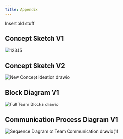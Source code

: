 ```yaml
---
Title: Appendix
---
```


Insert old stuff

## Concept Sketch V1

![12345](https://github.com/user-attachments/assets/7ad2168a-5f5a-40d9-9a41-f9579b61736d)

## Concept Sketch V2

![New Concept Ideation drawio](https://github.com/user-attachments/assets/99eddc7f-36d3-4fdf-9388-6ac86ba80f0d)

## Block Diagram V1

![Full Team Blocks drawio](https://github.com/user-attachments/assets/6a1368a0-35ca-4a03-a0ee-dbbe892dc35b)

## Communication Process Diagram V1

![Sequence Diagram of Team Communication drawio(1)](https://github.com/user-attachments/assets/46d3d484-d8a0-4124-8b83-c66cdafac202)
